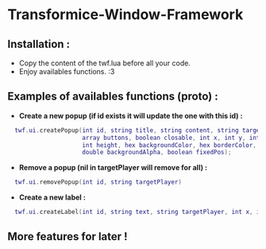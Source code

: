 Transformice-Window-Framework
=============================

Installation :
--------------
  * Copy the content of the twf.lua before all your code.
  * Enjoy availables functions. :3

Examples of availables functions (proto) :
------------------------------------------

  * **Create a new popup (if id exists it will update the one with this id) :**
  ``` lua  
    twf.ui.createPopup(int id, string title, string content, string targetPlayer,
                       array buttons, boolean closable, int x, int y, int width,
                       int height, hex backgroundColor, hex borderColor, 
                       double backgroundAlpha, boolean fixedPos);
  ```
  
  * **Remove a popup (nil in targetPlayer will remove for all) :**
  ``` lua
    twf.ui.removePopup(int id, string targetPlayer)
  ```
  
  * **Create a new label :**
  ``` lua
    twf.ui.createLabel(int id, string text, string targetPlayer, int x, int y)
  ```
  
More features for later !
-------------------------
